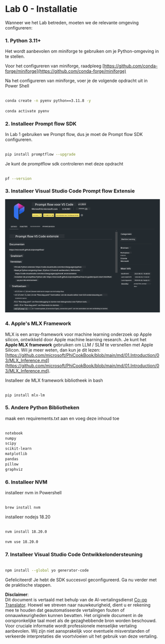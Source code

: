 <!--
CO_OP_TRANSLATOR_METADATA:
{
  "original_hash": "4b16264917d9b93169745d92b8ce8c65",
  "translation_date": "2025-07-17T04:19:49+00:00",
  "source_file": "md/02.Application/02.Code/Phi3/VSCodeExt/HOL/Apple/01.Installations.md",
  "language_code": "nl"
}
-->
# **Lab 0 - Installatie**

Wanneer we het Lab betreden, moeten we de relevante omgeving configureren:


### **1. Python 3.11+**

Het wordt aanbevolen om miniforge te gebruiken om je Python-omgeving in te stellen.

Voor het configureren van miniforge, raadpleeg [https://github.com/conda-forge/miniforge](https://github.com/conda-forge/miniforge)

Na het configureren van miniforge, voer je de volgende opdracht uit in Power Shell

```bash

conda create -n pyenv python==3.11.8 -y

conda activate pyenv

```


### **2. Installeer Prompt flow SDK**

In Lab 1 gebruiken we Prompt flow, dus je moet de Prompt flow SDK configureren.

```bash

pip install promptflow --upgrade

```

Je kunt de promptflow sdk controleren met deze opdracht


```bash

pf --version

```

### **3. Installeer Visual Studio Code Prompt flow Extensie**

![pf](../../../../../../../../../translated_images/pf_ext.8cf76b5846e9b8562b0dd276004237b3ff3797066b9f912d39c0ae6c88b35878.nl.png)

### **4. Apple's MLX Framework**

MLX is een array-framework voor machine learning onderzoek op Apple silicon, ontwikkeld door Apple machine learning research. Je kunt het **Apple MLX framework** gebruiken om LLM / SLM te versnellen met Apple Silicon. Wil je meer weten, dan kun je dit lezen: [https://github.com/microsoft/PhiCookBook/blob/main/md/01.Introduction/03/MLX_Inference.md](https://github.com/microsoft/PhiCookBook/blob/main/md/01.Introduction/03/MLX_Inference.md).

Installeer de MLX framework bibliotheek in bash


```bash

pip install mlx-lm

```



### **5. Andere Python Bibliotheken**


maak een requirements.txt aan en voeg deze inhoud toe

```txt

notebook
numpy 
scipy 
scikit-learn 
matplotlib 
pandas 
pillow 
graphviz

```


### **6. Installeer NVM**

installeer nvm in Powershell 


```bash

brew install nvm

```

installeer nodejs 18.20


```bash

nvm install 18.20.0

nvm use 18.20.0

```

### **7. Installeer Visual Studio Code Ontwikkelondersteuning**


```bash

npm install --global yo generator-code

```

Gefeliciteerd! Je hebt de SDK succesvol geconfigureerd. Ga nu verder met de praktische stappen.

**Disclaimer**:  
Dit document is vertaald met behulp van de AI-vertalingsdienst [Co-op Translator](https://github.com/Azure/co-op-translator). Hoewel we streven naar nauwkeurigheid, dient u er rekening mee te houden dat geautomatiseerde vertalingen fouten of onnauwkeurigheden kunnen bevatten. Het originele document in de oorspronkelijke taal moet als de gezaghebbende bron worden beschouwd. Voor cruciale informatie wordt professionele menselijke vertaling aanbevolen. Wij zijn niet aansprakelijk voor eventuele misverstanden of verkeerde interpretaties die voortvloeien uit het gebruik van deze vertaling.